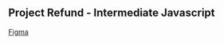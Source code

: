 ## Project Refund - Intermediate Javascript

[Figma](https://www.figma.com/file/Cps8Zh1RT8cioWxGMK7RJz/Sistema-de-reembolso-(Community)?type=design&node-id=3%3A376&mode=design&t=RjfaennWZPbWc2Ff-1)